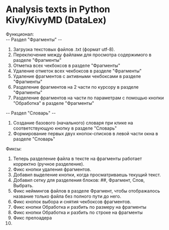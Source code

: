 # Analysis texts in Python Kivy/KivyMD (DataLex)

Функционал:<br>
-- Раздел "Фрагменты" --
1. Загрузка текстовых файлов .txt (формат utf-8).
2. Переключение между файлами для просмотра содержимого в разделе "Фрагменты"
3. Отметка всех чекбоксов в разделе "Фрагменты"
4. Удаление отметок всех чекбоксов в разделе "Фрагменты"
5. Удаление фрагментов с активными чекбоксами в разделе "Фрагменты"
6. Разделение фрагментов на 2 части по курсору в разделе "Фрагменты"
7. Разделение фрагментов на части по параметрам с помощью кнопки "Обработка" в разделе "Фрагменты"

-- Раздел "Словарь" --
1. Создание базового (начального) словаря при клике на соответствующую кнопку в разделе "Словарь"
2. Формирование первых двух кнопок-списков в левой части окна в разделе "Словарь"

Фиксы:
1. Теперь разделение файла в тексте на фрагменты работает корректно (ручное разделение).
2. Фикс кнопки удаления фрагментов.
3. Добавил выделение кнопки, когда просматриваешь текущий текст.
4. Добавил сетку для разделения блоков: ##, Фрагмент, Слов, Выбрать.
5. Фикс неймингов файлов в разделе Фрагмент, чтобы отображалось название только файла без полного пути до него.
6. Фикс кнопок выбора и снятия чекбоксов фрагментов.
7. Фикс кнопки Обработка и разбить по размеру на фрагменты
8. Фикс кнопки Обработка и разбить по строке на фрагменты
9. Фикс прелоадера
10. 
